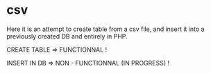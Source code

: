 # csv

Here it is an attempt to create table from a csv file, and insert it into a previously created DB and entirely in PHP.

CREATE TABLE => FUNCTIONNAL !

INSERT IN DB => NON - FUNCTIONNAL (IN PROGRESS) !
